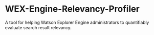 # WEX-Engine-Relevancy-Profiler
A tool for helping Watson Explorer Engine administrators to quantifiably evaluate search result relevancy.
